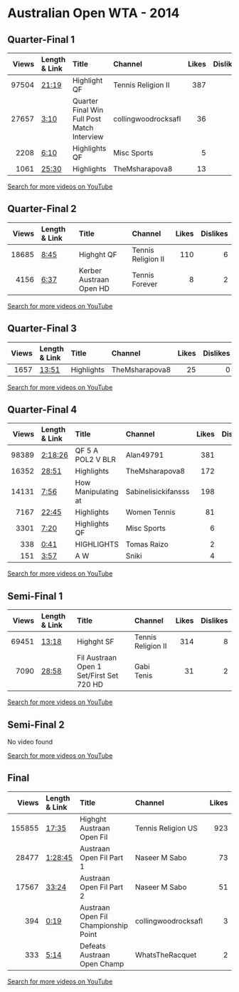 
# Australian Open WTA - 2014
    
## Quarter-Final 1
|   Views | Length & Link                                        | Title                                       | Channel             |   Likes |   Dislikes |
|--------:|:-----------------------------------------------------|:--------------------------------------------|:--------------------|--------:|-----------:|
|   97504 | [21:19](https://www.youtube.com/watch?v=VhyzEf-MC5E) | Highlight   QF                              | Tennis Religion II  |     387 |         31 |
|   27657 | [3:10](https://www.youtube.com/watch?v=xhCDxgWPJAQ)  | Quarter Final Win Full Post Match Interview | collingwoodrocksafl |      36 |          4 |
|    2208 | [6:10](https://www.youtube.com/watch?v=ApZAyH7qEVM)  | Highlights       QF                         | Misc Sports         |       5 |          0 |
|    1061 | [25:30](https://www.youtube.com/watch?v=Y3NWp4UHRQM) | Highlights                                  | TheMsharapova8      |      13 |          1 |

[Search for more videos on YouTube](https://www.youtube.com/results?search_query=%22australian+open%22+%22Bouchard%22+%22Ivanovic%22+%222014%22+%22highlights%22)     

## Quarter-Final 2
|   Views | Length & Link                                       | Title                    | Channel            |   Likes |   Dislikes |
|--------:|:----------------------------------------------------|:-------------------------|:-------------------|--------:|-----------:|
|   18685 | [8:45](https://www.youtube.com/watch?v=eG-36g9vWMc) | Highght   QF             | Tennis Religion II |     110 |          6 |
|    4156 | [6:37](https://www.youtube.com/watch?v=249sGUYk7ro) | Kerber Austraan Open  HD | Tennis Forever     |       8 |          2 |

[Search for more videos on YouTube](https://www.youtube.com/results?search_query=%22australian+open%22+%22Li%22+%22Pennetta%22+%222014%22+%22highlights%22)     

## Quarter-Final 3
|   Views | Length & Link                                        | Title      | Channel        |   Likes |   Dislikes |
|--------:|:-----------------------------------------------------|:-----------|:---------------|--------:|-----------:|
|    1657 | [13:51](https://www.youtube.com/watch?v=xsyxtTrhFpI) | Highlights | TheMsharapova8 |      25 |          0 |

[Search for more videos on YouTube](https://www.youtube.com/results?search_query=%22australian+open%22+%22Cibulkova%22+%22Halep%22+%222014%22+%22highlights%22)     

## Quarter-Final 4
|   Views | Length & Link                                          | Title                 | Channel             |   Likes |   Dislikes |
|--------:|:-------------------------------------------------------|:----------------------|:--------------------|--------:|-----------:|
|   98389 | [2:18:26](https://www.youtube.com/watch?v=dfVTUl3CmAY) | QF 5 A POL2 V  BLR    | Alan49791           |     381 |         19 |
|   16352 | [28:51](https://www.youtube.com/watch?v=PB_rbHQAxz8)   | Highlights            | TheMsharapova8      |     172 |          3 |
|   14131 | [7:56](https://www.youtube.com/watch?v=RLqJgZXQJIE)    | How  Manipulating  at | Sabinelisickifansss |     198 |          5 |
|    7167 | [22:45](https://www.youtube.com/watch?v=y2bGfWs_lKw)   | Highlights            | Women Tennis        |      81 |          1 |
|    3301 | [7:20](https://www.youtube.com/watch?v=hsen8MDeUUk)    | Highlights       QF   | Misc Sports         |       6 |          0 |
|     338 | [0:41](https://www.youtube.com/watch?v=uCzG7mKqliA)    | HIGHLIGHTS            | Tomas Raizo         |       2 |          0 |
|     151 | [3:57](https://www.youtube.com/watch?v=xzJxsgkwnE8)    | A  W                  | Sniki               |       4 |          0 |

[Search for more videos on YouTube](https://www.youtube.com/results?search_query=%22australian+open%22+%22Radwanska%22+%22Azarenka%22+%222014%22+%22highlights%22)     

## Semi-Final 1
|   Views | Length & Link                                        | Title                                     | Channel            |   Likes |   Dislikes |
|--------:|:-----------------------------------------------------|:------------------------------------------|:-------------------|--------:|-----------:|
|   69451 | [13:18](https://www.youtube.com/watch?v=YgukOtUKsiQ) | Highght   SF                              | Tennis Religion II |     314 |          8 |
|    7090 | [28:58](https://www.youtube.com/watch?v=aGFZxgKSv-A) | Fil Austraan Open  1 Set/First Set 720 HD | Gabi Tenis         |      31 |          2 |

[Search for more videos on YouTube](https://www.youtube.com/results?search_query=%22australian+open%22+%22Li%22+%22Bouchard%22+%222014%22+%22highlights%22)     

## Semi-Final 2
No video found

[Search for more videos on YouTube](https://www.youtube.com/results?search_query=%22australian+open%22+%22Cibulkova%22+%22Radwanska%22+%222014%22+%22highlights%22)     

## Final
|   Views | Length & Link                                          | Title                                     | Channel             |   Likes |   Dislikes |
|--------:|:-------------------------------------------------------|:------------------------------------------|:--------------------|--------:|-----------:|
|  155855 | [17:35](https://www.youtube.com/watch?v=HwA2L0rJ4TU)   | Highght Austraan Open  Fil                | Tennis Religion US  |     923 |         19 |
|   28477 | [1:28:45](https://www.youtube.com/watch?v=mlhEtcrujOo) | Austraan Open   Fil Part 1                | Naseer M Sabo       |      73 |          4 |
|   17567 | [33:24](https://www.youtube.com/watch?v=szJfzt0MkaQ)   | Austraan Open   Fil Part 2                | Naseer M Sabo       |      51 |          2 |
|     394 | [0:19](https://www.youtube.com/watch?v=4a3DLaJKkxc)    | Austraan Open      Fil Championship Point | collingwoodrocksafl |       3 |          0 |
|     333 | [5:14](https://www.youtube.com/watch?v=NSZX4EJnCII)    | Defeats   Austraan Open Champ             | WhatsTheRacquet     |       2 |          0 |

[Search for more videos on YouTube](https://www.youtube.com/results?search_query=%22australian+open%22+%22Li%22+%22Cibulkova%22+%222014%22+%22highlights%22)     
